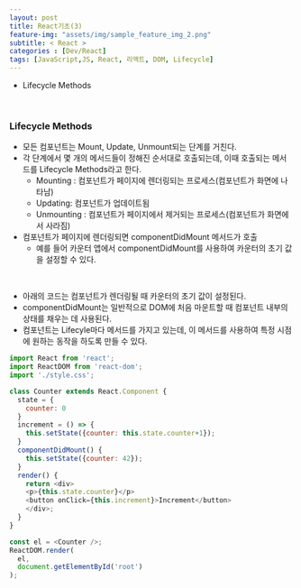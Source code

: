 ```yaml
---
layout: post
title: React기초(3)
feature-img: "assets/img/sample_feature_img_2.png"
subtitle: < React >
categories : [Dev/React]
tags: [JavaScript,JS, React, 리액트, DOM, Lifecycle]
---
```


- Lifecycle Methods



<br>


### Lifecycle Methods
- 모든 컴포넌트는 Mount, Update, Unmount되는 단계를 거친다.
- 각 단계에서 몇 개의 메서드들이 정해진 순서대로 호출되는데, 이때 호출되는 메서드를 Lifecycle Methods라고 한다.
  - Mounting : 컴포넌트가 페이지에 렌더링되는 프로세스(컴포넌트가 화면에 나타남)
  - Updating: 컴포넌트가 업데이트됨
  - Unmounting : 컴포넌트가 페이지에서 제거되는 프로세스(컴포넌트가 화면에서 사라짐)
- 컴포넌트가 페이지에 렌더링되면 componentDidMount 메서드가 호출
  - 예를 들어 카운터 앱에서 componentDidMount를 사용하여 카운터의 초기 값을 설정할 수 있다.

<br>

- 아래의 코드는 컴포넌트가 렌더링될 때 카운터의 초기 값이 설정된다.
- componentDidMount는 일반적으로 DOM에 처음 마운트할 때 컴포넌트 내부의 상태를 채우는 데 사용된다.
- 컴포넌트는 Lifecyle마다 메서드를 가지고 있는데, 이 메서드를 사용하여 특정 시점에 원하는 동작을 하도록 만들 수 있다. 


```javascript
import React from 'react';
import ReactDOM from 'react-dom';
import './style.css';

class Counter extends React.Component {
  state = {
    counter: 0
  }
  increment = () => {
    this.setState({counter: this.state.counter+1});
  }
  componentDidMount() {
    this.setState({counter: 42});
  }
  render() {
    return <div>
    <p>{this.state.counter}</p>
    <button onClick={this.increment}>Increment</button>
    </div>;
  }
}

const el = <Counter />; 
ReactDOM.render(
  el, 
  document.getElementById('root')
);
```


